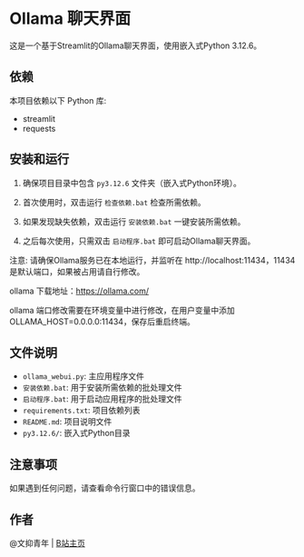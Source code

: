 # Ollama 聊天界面

这是一个基于Streamlit的Ollama聊天界面，使用嵌入式Python 3.12.6。

## 依赖

本项目依赖以下 Python 库:

- streamlit
- requests

## 安装和运行

1. 确保项目目录中包含 `py3.12.6` 文件夹（嵌入式Python环境）。

2. 首次使用时，双击运行 `检查依赖.bat` 检查所需依赖。

3. 如果发现缺失依赖，双击运行 `安装依赖.bat` 一键安装所需依赖。

4. 之后每次使用，只需双击 `启动程序.bat` 即可启动Ollama聊天界面。

注意: 请确保Ollama服务已在本地运行，并监听在 http://localhost:11434，11434是默认端口，如果被占用请自行修改。

ollama 下载地址：https://ollama.com/

ollama 端口修改需要在环境变量中进行修改，在用户变量中添加 OLLAMA_HOST=0.0.0.0:11434，保存后重启终端。   


## 文件说明

- `ollama_webui.py`: 主应用程序文件
- `安装依赖.bat`: 用于安装所需依赖的批处理文件
- `启动程序.bat`: 用于启动应用程序的批处理文件
- `requirements.txt`: 项目依赖列表
- `README.md`: 项目说明文件
- `py3.12.6/`: 嵌入式Python目录

## 注意事项

如果遇到任何问题，请查看命令行窗口中的错误信息。

## 作者

@文抑青年 | [B站主页](https://space.bilibili.com/259012968)
